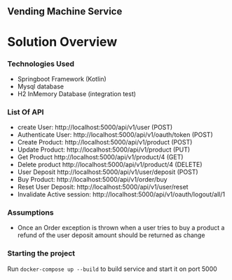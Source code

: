 ## Vending Machine Service


# Solution Overview

### Technologies Used
- Springboot Framework (Kotlin)
- Mysql database 
- H2 InMemory Database (integration test)

### List Of API
  - create User: http://localhost:5000/api/v1/user (POST)
  - Authenticate User: http://localhost:5000/api/v1/oauth/token (POST)
  - Create Product: http://localhost:5000/api/v1/product (POST)
  - Update Product: http://localhost:5000/api/v1/product (PUT)
  - Get Product http://localhost:5000/api/v1/product/4 (GET)
  - Delete product http://localhost:5000/api/v1/product/4 (DELETE)
  - User Deposit http://localhost:5000/api/v1/user/deposit (POST)
  - Buy Product: http://localhost:5000/api/v1/order/buy
  - Reset User Deposit: http://localhost:5000/api/v1/user/reset
  - Invalidate Active session: http://localhost:5000/api/v1/oauth/logout/all/1


### Assumptions

- Once an Order exception is thrown when a user tries to buy a product a refund of the user deposit amount should be returned as change

### Starting the project
Run <code>docker-compose up --build</code> to build service and start it on port 5000

